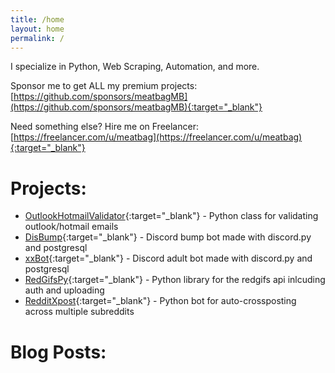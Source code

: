 ```yaml
---
title: /home
layout: home
permalink: /
---
```

I specialize in Python, Web Scraping, Automation, and more.

Sponsor me to get ALL my premium projects:
[https://github.com/sponsors/meatbagMB](https://github.com/sponsors/meatbagMB){:target="_blank"}

Need something else? Hire me on Freelancer: [https://freelancer.com/u/meatbag](https://freelancer.com/u/meatbag){:target="_blank"}

# Projects:
- [OutlookHotmailValidator](https://google.com){:target="_blank"} - Python class for validating outlook/hotmail emails
- [DisBump](https://google.com){:target="_blank"} - Discord bump bot made with discord.py and postgresql
- [xxBot](https://google.com){:target="_blank"} - Discord adult bot made with discord.py and postgresql
- [RedGifsPy](https://google.com){:target="_blank"} - Python library for the redgifs api inlcuding auth and uploading
- [RedditXpost](https://google.com){:target="_blank"} - Python bot for auto-crossposting across multiple subreddits

# Blog Posts:
